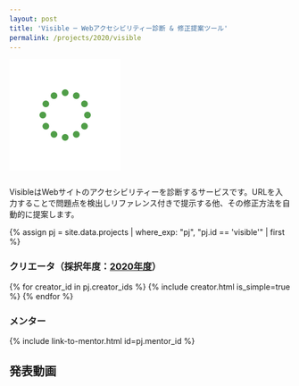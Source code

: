 ```yaml
---
layout: post
title: 'Visible ─ Webアクセシビリティー診断 & 修正提案ツール'
permalink: /projects/2020/visible
---
```


<img class='top-img lazyload' src='/assets/img/spinner.svg' data-src='/assets/img/thumbnails/2020/visible.png' alt='サムネイル画像' loading='lazy' style='margin-bottom: 10px;' />

VisibleはWebサイトのアクセシビリティーを診断するサービスです。URLを入力することで問題点を検出しリファレンス付きで提示する他、その修正方法を自動的に提案します。

{% assign pj = site.data.projects | where_exp: "pj", "pj.id == 'visible'" | first %}

### クリエータ（採択年度：<a href='/projects/2020'>2020年度</a>）
<p>
{% for creator_id in pj.creator_ids %}
  {% include creator.html is_simple=true %}
{% endfor %}
</p>

### メンター
<p>{% include link-to-mentor.html id=pj.mentor_id %}</p>

## 発表動画
<div class="youtube">
  <iframe width="560" height="315" class="lazyload" data-src="https://www.youtube.com/embed/cwYkmn3oA_o?rel=0" frameborder="0" allowfullscreen=""></iframe>
</div>

